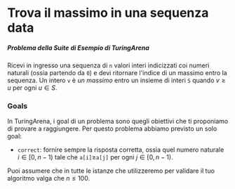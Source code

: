 # Trova il massimo in una sequenza data

##### Problema della Suite di Esempio di TuringArena

Ricevi in ingresso una sequenza di `n` valori interi indicizzati coi numeri naturali (ossia partendo da `0`) e devi ritornare l'indice di un massimo entro la sequenza.
Un intero `v` è *un massimo* entro un insieme di interi `S` quando $v\geq u$ per ogni $u\in S$.

### Goals

In TuringArena, i goal di un problema sono quegli obiettivi che ti proponiamo di provare a raggiungere.
Per questo problema abbiamo previsto un solo goal:

- `correct`: fornire sempre la risposta corretta, ossia quel numero naturale $i \in [0,n-1)$ tale che `a[i]`$\geq$`a[j]` per ogni $j \in [0,n-1)$.

Puoi assumere che in tutte le istanze che utilizzeremo per validare il tuo algoritmo valga che $n \leq 100$.


